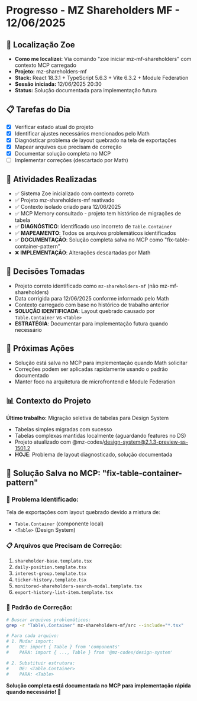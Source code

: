 # Progresso - MZ Shareholders MF - 12/06/2025

## 🎯 Localização Zoe
- **Como me localizei:** Via comando "zoe iniciar mz-mf-shareholders" com contexto MCP carregado
- **Projeto:** mz-shareholders-mf 
- **Stack:** React 18.3.1 + TypeScript 5.6.3 + Vite 6.3.2 + Module Federation
- **Sessão iniciada:** 12/06/2025 20:30
- **Status:** Solução documentada para implementação futura

## 📋 Tarefas do Dia
- [x] Verificar estado atual do projeto
- [x] Identificar ajustes necessários mencionados pelo Math
- [x] Diagnósticar problema de layout quebrado na tela de exportações
- [x] Mapear arquivos que precisam de correção
- [x] Documentar solução completa no MCP
- [ ] Implementar correções (descartado por Math)

## 🔄 Atividades Realizadas
- ✅ Sistema Zoe inicializado com contexto correto
- ✅ Projeto mz-shareholders-mf reativado
- ✅ Contexto isolado criado para 12/06/2025
- ✅ MCP Memory consultado - projeto tem histórico de migrações de tabela
- ✅ **DIAGNÓSTICO**: Identificado uso incorreto de `Table.Container`
- ✅ **MAPEAMENTO**: Todos os arquivos problemáticos identificados
- ✅ **DOCUMENTAÇÃO**: Solução completa salva no MCP como "fix-table-container-pattern"
- ❌ **IMPLEMENTAÇÃO**: Alterações descartadas por Math

## 📝 Decisões Tomadas
- Projeto correto identificado como `mz-shareholders-mf` (não mz-mf-shareholders)
- Data corrigida para 12/06/2025 conforme informado pelo Math
- Contexto carregado com base no histórico de trabalho anterior
- **SOLUÇÃO IDENTIFICADA**: Layout quebrado causado por `Table.Container` vs `<Table>`
- **ESTRATÉGIA**: Documentar para implementação futura quando necessário

## 🚀 Próximas Ações
- Solução está salva no MCP para implementação quando Math solicitar
- Correções podem ser aplicadas rapidamente usando o padrão documentado
- Manter foco na arquitetura de microfrontend e Module Federation

## 📊 Contexto do Projeto
**Último trabalho:** Migração seletiva de tabelas para Design System
- Tabelas simples migradas com sucesso
- Tabelas complexas mantidas localmente (aguardando features no DS)
- Projeto atualizado com @mz-codes/design-system@2.1.3-preview-ss-1501.2
- **HOJE**: Problema de layout diagnosticado, solução documentada

## 🔧 Solução Salva no MCP: "fix-table-container-pattern"

### 🎯 **Problema Identificado:**
Tela de exportações com layout quebrado devido a mistura de:
- `Table.Container` (componente local)
- `<Table>` (Design System)

### 📋 **Arquivos que Precisam de Correção:**
1. `shareholder-base.template.tsx`
2. `daily-position.template.tsx` 
3. `interest-group.template.tsx`
4. `ticker-history.template.tsx`
5. `monitored-shareholders-search-modal.template.tsx`
6. `export-history-list-item.template.tsx`

### 🔄 **Padrão de Correção:**
```bash
# Buscar arquivos problemáticos:
grep -r "Table\.Container" mz-shareholders-mf/src --include="*.tsx"

# Para cada arquivo:
# 1. Mudar import: 
#    DE: import { Table } from 'components'
#    PARA: import { ..., Table } from '@mz-codes/design-system'

# 2. Substituir estrutura:
#    DE: <Table.Container>
#    PARA: <Table>
```

**Solução completa está documentada no MCP para implementação rápida quando necessário! 🚀** 